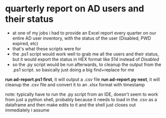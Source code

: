 # quarterly report on AD users and their status

- at one of my jobs i had to provide an Excel report every quarter on our entire AD user inventory, with the status of the user (Disabled, PWD expired, etc)
- that's what these scripts were for
- the .ps1 script would work well to grab me all the users and their status, but it would export the status in HEX format like *514* instead of *Disabled*
- so the .py script would be run afterwards, to cleanup the output from the .ps1 script. so basically just doing a big find+replace for me

**run ad-report.ps1 first**, it will output a .csv file
**run ad-report.py next**, it will cleanup the .csv file and convert it to an .xlsx format with timestamp

note: typically have to run the .py script from an IDE, doesn't seem to work from just a python shell, probably because it needs to load in the .csv as a dataframe and then make edits to it and the shell just closes out immediately i assume
